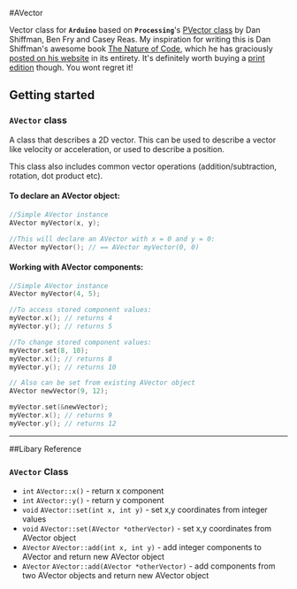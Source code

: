 #AVector

Vector class for **`Arduino`** based on **`Processing`**'s [PVector class](https://github.com/processing/processing/blob/44248a80d111b1710a4781739327afa18d3593fa/core/src/processing/core/PVector.java) by Dan Shiffman, Ben Fry and Casey Reas.
My inspiration for writing this is Dan Shiffman's awesome book [The Nature of Code](http://natureofcode.com), which he has graciously [posted on his website](http://natureofcode.com/book/) in its entirety. It's definitely worth buying a [print edition](http://www.amazon.com/gp/product/0985930802/ref=as_li_tf_tl?ie=UTF8&camp=1789&creative=9325&creativeASIN=0985930802&linkCode=as2&tag=natureofcode-20) though. You wont regret it!



## Getting started

### `AVector` class

A class that describes a 2D vector. This can be used to describe a vector like velocity or acceleration, or used to describe a position. 

This class also includes common vector operations (addition/subtraction, rotation, dot product etc).

#### To declare an AVector object:
```c++
//Simple AVector instance
AVector myVector(x, y);

//This will declare an AVector with x = 0 and y = 0:
AVector myVector(); // == AVector myVector(0, 0)
```

#### Working with AVector components:
```c++
//Simple AVector instance
AVector myVector(4, 5);

//To access stored component values:
myVector.x(); // returns 4
myVector.y(); // returns 5

//To change stored component values:
myVector.set(8, 10);
myVector.x(); // returns 8
myVector.y(); // returns 10

// Also can be set from existing AVector object
AVector newVector(9, 12);

myVector.set(&newVector);
myVector.x(); // returns 9
myVector.y(); // returns 12
```

--------------------------------

##Libary Reference
### `AVector` Class
- `int` `AVector::x()` - return x component
- `int` `AVector::y()` - return y component
- `void` `AVector::set(int x, int y)` - set x,y coordinates from integer values
- `void` `AVector::set(AVector *otherVector)` - set x,y coordinates from AVector object
- `AVector` `AVector::add(int x, int y)` - add integer components to AVector and return new AVector object
- `AVector` `AVector::add(AVector *otherVector)` - add components from two AVector objects and return new AVector object
